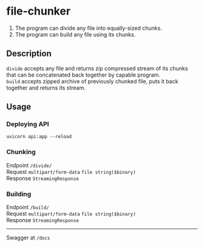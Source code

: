 # file-chunker
1. The program can divide any file into equally-sized chunks.
2. The program can build any file using its chunks.

## Description
```divide``` accepts any file and returns zip compressed stream of its chunks that can be concatenated back together by capable program.\
```build``` accepts zipped archive of previously chunked file, puts it back together and returns its stream.
## Usage
### Deploying API
```uvicorn api:app --reload```
### Chunking
Endpoint ```/divide/```\
Request ```multipart/form-data``` ```file string($binary)```\
Response ```StreamingResponse```
### Building
Endpoint ```/build/```\
Request ```multipart/form-data``` ```file string($binary)```\
Response ```StreamingResponse```

---
Swagger at ```/docs```
